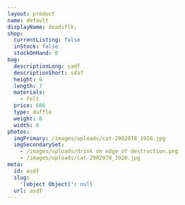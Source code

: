 ```yaml
---
layout: product
name: default
displayName: deadsflk;
shop:
  currentListing: false
  inStock: false
  stockOnHand: 0
bag:
  descriptionLong: sadf
  descriptionShort: sdaf
  height: 6
  length: 7
  materials:
    - felt
  price: 666
  type: duffle
  weight: 6
  width: 6
photos:
  imgPrimary: /images/uploads/cat-2902978_1920.jpg
  imgSecondarySet:
    - /images/uploads/drink on edge of destruction.png
    - /images/uploads/cat-2902978_1920.jpg
meta:
  id: asdf
  slug:
    '[object Object]': null
  url: asdf
---
```


